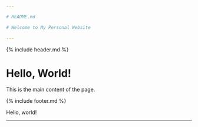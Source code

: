 ```yaml
---

# README.md

# Welcome to My Personal Website

---
```


{% include header.md %}

# Hello, World!
This is the main content of the page.

{% include footer.md %}

Hello, world!

---



